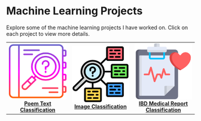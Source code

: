 # Machine Learning Projects

Explore some of the machine learning projects I have worked on. Click on each project to view more details.

<table>
  <tr>
    <td align="center">
      <a href="./Poem_Text_Classification/README.md">
        <img src="../asset/Poem_Classification.png" width="250" height="150" alt="Poem Text Classification"/><br/>
        <b>Poem Text Classification</b>
      </a>
    </td>
    <td align="center">
      <a href="./Image_Classification/README.md">
        <img src="../asset/Image_Classification.png" width="250" height="150" alt="Image Classification"/><br/>
        <b>Image Classification</b>
      </a>
    </td>
    <td align="center">
      <a href="./IBD_Medical_Report_Classificatio/html">
        <img src="../asset/Medical_Report.png" width="250" height="150" alt="IBD Medical Report Classification"/><br/>
        <b>IBD Medical Report Classification</b>
      </a>
    </td>
  </tr>
</table>
